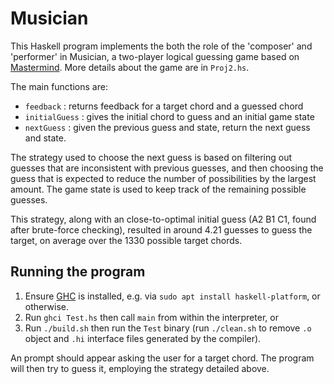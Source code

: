 # Musician

This Haskell program implements the both the role of the 'composer' and
'performer' in Musician, a two-player logical guessing game based on
[Mastermind](https://en.wikipedia.org/wiki/Mastermind_(board_game)).
More details about the game are in `Proj2.hs`.

The main functions are:

* `feedback`     : returns feedback for a target chord and a guessed chord
* `initialGuess` : gives the initial chord to guess and an initial game state
* `nextGuess`    : given the previous guess and state, return the
                   next guess and state.

The strategy used to choose the next guess is based on filtering out guesses
that are inconsistent with previous guesses, and then choosing the guess that
is expected to reduce the number of possibilities by the largest amount. The
game state is used to keep track of the remaining possible guesses.

This strategy, along with an close-to-optimal initial guess (A2 B1 C1, found
after brute-force checking), resulted in around 4.21 guesses to guess the
target, on average over the 1330 possible target chords.

## Running the program

1. Ensure [GHC](https://www.haskell.org/ghc/distribution_packages.html)
   is installed, e.g. via `sudo apt install haskell-platform`, or otherwise.
2. Run `ghci Test.hs` then call `main` from within the interpreter, or
3. Run `./build.sh` then run the `Test` binary (run `./clean.sh` to remove
   `.o` object and `.hi` interface files generated by the compiler).

An prompt should appear asking the user for a target chord. The program will
then try to guess it, employing the strategy detailed above.
